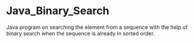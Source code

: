 # Java_Binary_Search
Java program on searching the element from a sequence with the help of binary search when the sequence is already in sorted order.
